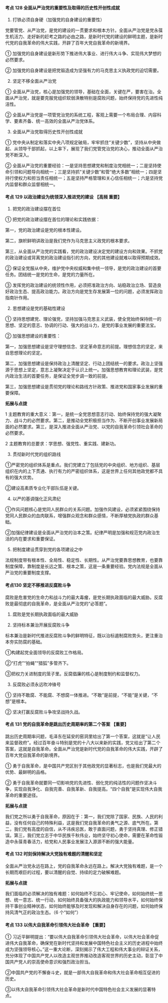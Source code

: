 #### 考点 128 全面从严治党的重要性及取得的历史性开创性成就

1. 打铁必须自身硬（加强党的自身建设的重要性）

党要管党、从严治党，是党的建设的一贯要求和根本方针。全面从严治党是党永葆生机活力、走好新的赶考之路的必由之路，是新时代党的建设的鲜明主题，是新时代党的自我革命的伟大实践，开辟了百年大党自我革命的新境界。

① 加强党的自身建设是新形势下推进伟大事业、进行伟大斗争、实现伟大梦想的必然要求。

② 加强党的自身建设是把党锻造成为坚强有力的马克思主义执政党的迫切需要。

2. 坚定不移全面从严治党

① 全面从严治党，核心是加强党的领导，基础在全面，关键在严，要害在治。全面从严治党，就是要克服党组织软弱涣散特别是腐败问题，始终保持党的先进性纯洁性。

② 全面从严治党是一项管党治党的系统工程，客观上需要一个布局合理、内容科学、要素齐备、统一高效的全面从严治党体系。

3. 全面从严治党取得历史性开创性成就

① 党中央从制定和落实中央八项规定破局，牢牢抓住“关键少数”，坚持从中央做起、从领导干部抓起，以上率下，展现了我们党管党治党的决心，推动全面从严治党不断深入。

② 全面从严治党的重要经验：一是坚持思想建党和制度治党相统一；二是坚持使命引领和问题导向相统一；三是坚持抓“关键少数”和管“绝大多数”相统一；四是坚持行使权力和担当责任相统一；五是坚持严格管理和关心信任相统一；六是坚持党内监督和群众监督相统一。

#### 考点 129 以政治建设为统领深入推进党的建设 【高频 重要】

1. 把党的政治建设摆在首位

① 把党的政治建设摆在首位的理论和实践依据：

第一，党的政治建设是党的根本性建设。

第二，旗帜鲜明讲政治是我们党作为马克思主义政党的根本要求。

第三，从全面从严治党的实践看，党的政治建设决定党的建设方向和效果。不抓党的政治建设或背离党的政治建设指引的方向，党的其他建设就难以取得预期成效。

② 保证全党服从中央，维护党中央权威和集中统一领导，是党的政治建设的首要任务。团结统一是党的生命，是党的力量所在。

③ 发挥党的政治建设的统领性作用，必须把准政治方向、站稳政治立场、营造良好政治生态、提高政治能力。政治方向是党生存发展第一位的问题，必须发挥政治指南针作用。

2. 思想建设是党的基础性建设

① 坚持思想建党、理论强党，坚持加强马克思主义武装，使全党始终保持统一的思想、坚定的意志、协调的行动、强大的战斗力，是党的事业发展的重要法宝。

② 加强思想建设的重要性：

第一，加强思想建设是坚守理想信念、坚定革命意志的前提。理想信念的坚定，来自思想理论的坚定。

第二，加强思想建设是保持政治上清醒坚定、行动上团结统一的要求。政治上坚强源于思想上坚定，意志上凝聚决定于认识上统一。加强思想教育和理论武装，是党内政治生活的首要任务，是保证全党步调一致的前提。

第三，加强思想建设是贯彻党的理论和路线方针政策、推进党和国家事业发展的重要保障。

**拓展与点拨**

1 主题教育的重大意义：第一，是统一全党思想意志行动、始终保持党的强大凝聚力、战斗力的必然要求。第二，是推动全党积极担当作为、不断开创事业发展新局面的必然要求。第三，是深入推进全面从严治党、以党的自我革命引领社会革命的必然要求。

2 主题教育的总要求：学思想、强党性、重实践、建新功。

3. 贯彻新时代党的组织路线

①严密党的组织体系是重点。我们党建立了包括党的中央组织、地方组织、基层组织在内的上下贯通、执行有力的严密组织体系，这是世界上任何其他政党都不具有的强大优势。

②建设高素质专业化干部队伍是关键。

4. 以严的基调强化正风肃纪

①作风问题核心是党同人民群众的关系问题。加强作风建设，必须紧紧围绕保持党同人民群众的血肉联系，增强群众观念和群众感情，不断厚植党执政的群众基础。

②加强纪律建设是全面从严治党的治本之策。纪律严明是加强和规范党内政治生活的内在要求和重要保证。

5. 把制度建设贯穿到党的各项建设之中

法规制度带有根本性、全局性、稳定性、长期性。从严治党要靠思想教育，也要靠制度保障，靠制度是长远之策、根本之策，这是一条重要经验。党内法规是全面从严治党的重要制度支撑。

#### 考点130 坚定不移推进反腐败斗争

腐败是危害党的生命力和战斗力的最大毒瘤，是党长期执政面临的最大威胁。反腐败是最彻底的自我革命，是全面从严治党的“必答题”。

1. 腐败是党长期执政面临的最大威胁

2. 坚持标本兼治开展反腐败斗争

标本兼治是新时代推进反腐败斗争的鲜明特征，既以治标遏制腐败势头，更注重治本夯实防腐的基础。

①构建起党全面领导的反腐败工作格局。

②“打虎”“拍蝇”“猎狐”多管齐下。

③把权力关进制度的笼子里。反腐倡廉的核心是制度制约和监督权力。

3. 反腐败必须永远吹冲锋号

① 坚持不敢腐、不能腐、不想腐一体推进。“不敢”是前提，“不能”是关键，“不想”是根本。

② 坚决打赢反腐败斗争攻坚战持久战。

#### 考点 131 党的自我革命是跳出历史周期率的第二个答案 【重要】

跳出历史周期率问题，毛泽东在延安的窑洞里给出了第一个答案，这就是“让人民来监督政府”。经过百年奋斗特别是党的十八大以来新的实践，党又给出了第二个答案，这就是自我革命。全面从严治党是新时代党的自我革命的伟大实践，开辟了百年大党自我革命的新境界。

① 勇于自我革命，是中国共产党区别于其他政党的显著标志，也是我们党最大的优势、最鲜明的品格。

② 勇于自我革命就要同一切影响党的先进性、弱化党的纯洁性的问题作坚决斗争，实现自我净化、自我完善、自我革新、自我提高。“四个自我”是实现伟大自我革命的重要途径。

**拓展与点拨**

我们党之所以勇于自我革命，原因在于：第一，我们党除了国家、民族、人民的利益，没有任何自己的特殊利益，这是我们党自我革命的勇气之源、底气所在。第二，我们党有高度的自信，从不讳疾忌医，敢于直面问题，勇于坚持真理、修正错误。第三，我们党立志于中华民族千秋伟业，始终坚守初心使命，需要在革命性锻造中永葆青春活力，给党和人民事业发展注入源源不断的强大能量。

#### 考点 132 时刻保持解决大党独有难题的清醒和坚定

全面从严治党永远在路上，党的自我革命永远在路上。解决大党独有难题，是一个长期而艰巨的过程，要以清醒的自觉、持续的定力破解难题。

**拓展与点拨**

我们面临的必须解决的独有难题：如何始终不忘初心、牢记使命，如何始终统一思想、统一意志、统一行动，如何始终具备强大的执政能力和领导水平，如何始终保持干事创业精神状态，如何始终能够及时发现和解决自身存在的问题，如何始终保持风清气正的政治生态。（6 个“如何”）

#### 考点 133 以伟大自我革命引领伟大社会革命 【重要】

① 习近平鲜明提出：“要以伟大自我革命引领伟大社会革命，以伟大社会革命促进伟大自我革命，确保党在新时代坚持和发展中国特色社会主义的历史进程中始终成为坚强领导核心。”这一重大论断，深刻揭示了伟大工程和伟大事业的辩证关系，充分体现了中国共产党人以改造主观世界推动改造客观世界的历史主动，彰显了中国共产党人的崇高使命意识和强烈政治担当。

②中国共产党的不懈奋斗史，就是一部伟大自我革命和伟大社会革命相互促进的历史。

③以伟大自我革命引领伟大社会革命是新时代中国特色社会主义发展的显著特点。
